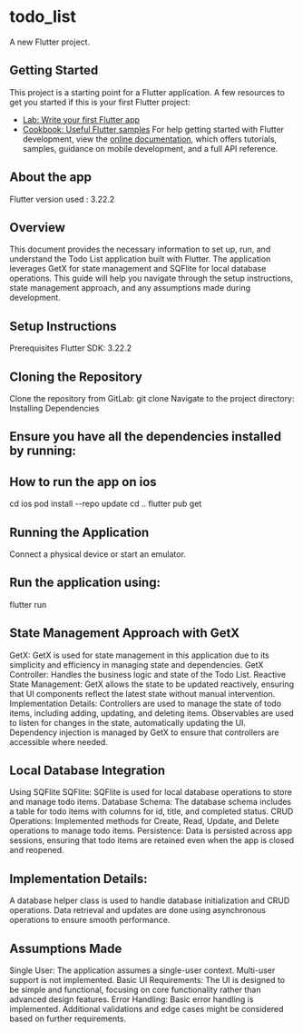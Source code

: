 # todo_list
A new Flutter project.
## Getting Started
This project is a starting point for a Flutter application.
A few resources to get you started if this is your first Flutter project:
- [Lab: Write your first Flutter app](https://docs.flutter.dev/get-started/codelab)
- [Cookbook: Useful Flutter samples](https://docs.flutter.dev/cookbook)
For help getting started with Flutter development, view the
[online documentation](https://docs.flutter.dev/), which offers tutorials,
samples, guidance on mobile development, and a full API reference.
## About the app
Flutter version used : 3.22.2
## Overview
This document provides the necessary information to set up, run, and understand the Todo List application built with Flutter. The application leverages GetX for state management and SQFlite for local database operations. This guide will help you navigate through the setup instructions, state management approach, and any assumptions made during development.
## Setup Instructions
Prerequisites
Flutter SDK: 3.22.2
## Cloning the Repository
Clone the repository from GitLab:
git clone <your-repository-url>
Navigate to the project directory:
Installing Dependencies
## Ensure you have all the dependencies installed by running:

## How to run the app on ios
cd ios
pod install --repo update
cd ..
flutter pub get
## Running the Application
Connect a physical device or start an emulator.
## Run the application using:
flutter run
## State Management Approach with GetX
GetX: GetX is used for state management in this application due to its simplicity and efficiency in managing state and dependencies.
GetX Controller: Handles the business logic and state of the Todo List.
Reactive State Management: GetX allows the state to be updated reactively, ensuring that UI components reflect the latest state without manual intervention.
Implementation Details:
Controllers are used to manage the state of todo items, including adding, updating, and deleting items.
Observables are used to listen for changes in the state, automatically updating the UI.
Dependency injection is managed by GetX to ensure that controllers are accessible where needed.
## Local Database Integration
Using SQFlite
SQFlite: SQFlite is used for local database operations to store and manage todo items.
Database Schema: The database schema includes a table for todo items with columns for id, title, and completed status.
CRUD Operations: Implemented methods for Create, Read, Update, and Delete operations to manage todo items.
Persistence: Data is persisted across app sessions, ensuring that todo items are retained even when the app is closed and reopened.
## Implementation Details:
A database helper class is used to handle database initialization and CRUD operations.
Data retrieval and updates are done using asynchronous operations to ensure smooth performance.
## Assumptions Made
Single User: The application assumes a single-user context. Multi-user support is not implemented.
Basic UI Requirements: The UI is designed to be simple and functional, focusing on core functionality rather than advanced design features.
Error Handling: Basic error handling is implemented. Additional validations and edge cases might be considered based on further requirements.